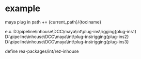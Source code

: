 # example

maya plug in path += {current_path}/{toolname}

e.x.
D:\pipeline\inhouse\DCC\maya\int\plug-ins\rigging\{plug-ins1}
D:\pipeline\inhouse\DCC\maya\int\plug-ins\rigging\{plug-ins2}
D:\pipeline\inhouse\DCC\maya\int\plug-ins\rigging\{plug-ins3}

define rea-packages/int/rez-inhouse